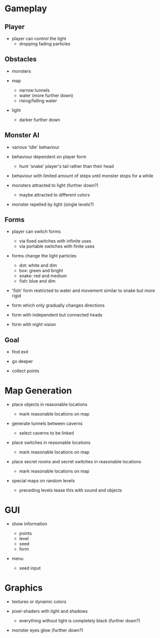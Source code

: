 # Gameplay

## Player

* player can control the light
    * dropping fading particles

## Obstacles

* monsters

* map
    * narrow tunnels
    * water (more further down)
    * rising/falling water

* light
    * darker further down

## Monster AI

* various 'idle' behaviour

* behaviour dependent on player form
    * hunt 'snake' player's tail rather than their head

* behaviour with limited amount of steps until monster stops for a while

* monsters attracted to light (further down?)
    * maybe attracted to different colors

* monster repelled by light (single levels?)

## Forms

* player can switch forms
    * via fixed switches with infinite uses
    * via portable switches with finite uses

* forms change the light particles
    * dot: white and dim
    * box: green and bright
    * snake: red and medium
    * fish: blue and dim

* 'fish' form restricted to water and movement similar to snake but more rigid

* form which only gradually changes directions

* form with independent but connected heads

* form with night vision

## Goal

* find exit

* go deeper

* collect points

# Map Generation

* place objects in reasonable locations
    * mark reasonable locations on map

* generate tunnels between caverns
    * select caverns to be linked

* place switches in reasonable locations
    * mark reasonable locations on map

* place secret rooms and secret switches in reasonable locations
    * mark reasonable locations on map

* special maps on random levels
    * preceding levels tease this with sound and objects

# GUI

* show information
    * points
    * level
    * seed
    * form

* menu
    * seed input

# Graphics

* textures or dynamic colors

* pixel-shaders with light and shadows
    * everything without light is completely black (further down?)

* monster eyes glow (further down?)
